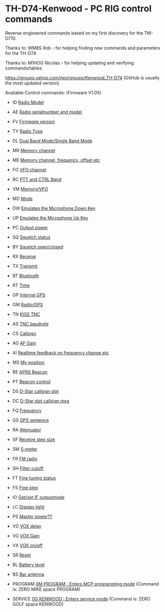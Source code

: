 # TH-D74-Kenwood - PC RIG control commands

Reverse engineered commands based on my first discovery for the TM-D710.

Thanks to: WM8S Rob - for helping finding new commands and parameters for the TH-D74

Thanks to: M1HOG Nicolas - for helping updating and verifying commands/tables

https://groups.yahoo.com/neo/groups/Kenwood_TH-D74 (GitHub is usually the most updated version)

Available Control commands: (Firmware V1.05)


- ID	[Radio Model](/commands/ID.md)

- AE	[Radio serialnumber and model](/commands/AE.md)

- FV	[Firmware version](/commands/FV.md)

- TY	[Radio Type](/commands/TY.md)

- DL	[Dual Band Mode/Single Band Mode](/commands/DL.md)

- MR	[Memory channel](/commands/MR.md)

- ME	[Memory channel, frequency, offset etc](/commands/ME.md)

- FO	[VFO channel](/commands/FO.md)

- BC	[PTT and CTRL Band](/commands/BC.md)

- VM	[Memory/VFO](/commands/VM.md)

- MD	[Mode](/commands/MD.md)

- DW	[Emulates the Microphone Down Key](/commands/DW.md)

- UP	[Emulates the Microphone Up Key](/commands/UP.md)

- PC	[Output power](/commands/PC.md)

- SQ	[Squelch status](/commands/SQ.md)

- BY	[Squelch open/closed](/commands/BY.md)

- RX	[Receive](/commands/RX.md)

- TX	[Transmit](/commands/TX.md)

- BT	[Bluetooth](/commands/BT.md)

- RT	[Time](/commands/RT.md)

- GP	[Internal GPS](/commands/GP.md)

- GM	[Radio/GPS](/commands/GM.md)

- TN	[KISS TNC](/commands/TN.md)

- AS	[TNC baudrate](/commands/AS.md)

- CS	[Callsign](/commands/CS.md)

- AG	[AF Gain](/commands/AG.md)

- AI	[Realtime feedback on frequency change etc](/commands/AI.md)

- MS	[My position](/commands/MS.md)

- BE	[APRS Beacon](/commands/BE.md)

- PT	[Beacon control](/commands/PT.md)

- DS	[D-Star callsign slot](/commands/DS.md)

- DC	[D-Star slot,callsign,msg](/commands/DC.md)

- FQ	[Frequency](/commands/FQ.md)

- GS	[GPS sentence](/commands/GS.md)

- RA	[Attenuator](/commands/RA.md)

- SF	[Receive step size](/commands/SF.md)

- SM	[S-meter](/commands/SM.md)

- FR	[FM radio](/commands/FR.md)

- SH	[Filter cutoff](/commands/SH.md)

- FT	[Fine tuning status](/commands/FT.md)

- FS	[Fine step](/commands/FS.md)

- IO	[Get/set IF outputmode](/commands/IO.md)

- LC	[Display light](/commands/LC.md)

- PS	[Master power??](/commands/PS.md)

- VD	[VOX delay](/commands/VD.md)

- VG	[VOX Gain](/commands/VG.md)

- VX	[VOX on/off](/commands/VX.md)

- SR	[Reset](/commands/SR.md)

- BL	[Battery level](/commands/BL.md)

- BS	[Bar antenna](/commands/BS.md)

- PROGRAM		[0M PROGRAM : Enters MCP programming mode](/commands/0M_PROGRAM.md) (Command is: ZERO MIKE space PROGRAM)

- SERVICE	[0G KENWOOD : Enters service mode](/commands/0G_KENWOOD.md) (Command is: ZERO GOLF space KENWOOD)
